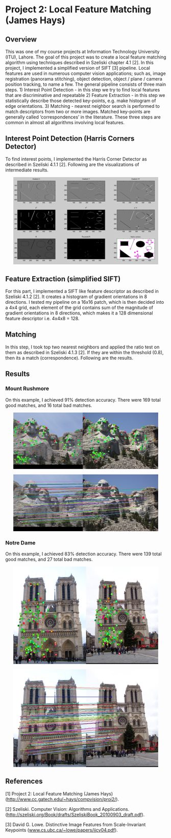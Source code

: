 #  Project 2: Local Feature Matching (James Hays) 

## Overview
This was one of my course projects at Information Technology University (ITU), Lahore. The goal of this project was to create a local feature matching algorithm using techniques described in Szeliski chapter 4.1 [2]. In this project, I implemented a simplified version of SIFT [3] pipeline. Local features are used in numerous computer vision applications; such as, image registration (panorama stitching), object detection, object / plane / camera position tracking, to name a few. The general pipeline consists of three main steps. 1) Interest Point Detection - in this step we try to find local features that are discriminative and repeatable 2) Feature Extraction - in this step we statistically describe those detected key-points, e.g. make histogram of edge orientations. 3) Matching - nearest neighbor search is performed to match descriptors from two or more images. Matched key-points are generally called ‘correspondences’ in the literature. These three steps are common in almost all algorithms involving local features.

## Interest Point Detection (Harris Corners Detector)
To find interest points, I implemented the Harris Corner Detector as described in Szeliski 4.1.1 [2]. Following are the visualizations of intermediate results.
<p align="center">
<img src="https://github.com/alihassan1/mini_projects/blob/master/local-feature-matching/results/harris.png" width="90%"/>
</p>

## Feature Extraction (simplified SIFT)
For this part, I implemented a SIFT like feature descriptor as described in Szeliski 4.1.2 [2]. It creates a histogram of gradient orientations in 8 directions. I tested my pipeline on a 16x16 patch, which is then decided into a 4x4 grid, each element of the grid contains sum of the magnitude of gradient orientations in 8 directions, which makes it a 128 dimensional feature descriptor i.e. 4x4x8 = 128. 

## Matching
In this step, I took top two nearest neighbors and applied the ratio test on them as described in Szeliski 4.1.3 [2]. If they are within the threshold (0.8), then its a match (correspondence). Following are the results. 

## Results

### Mount Rushmore
On this example, I achieved 91% detection accuracy. There were 169 total good matches, and 16 total bad matches.
<p align="center">
<img src="https://github.com/alihassan1/mini_projects/blob/master/local-feature-matching/results/Mount_Rushmore_eval.jpg" width="90%"/>
</p>

<p align="center">
<img src="https://github.com/alihassan1/mini_projects/blob/master/local-feature-matching/results/Mount_Rushmore_vis_arrows.jpg" width="90%"/>
</p>

### Notre Dame
On this example, I achieved 83% detection accuracy. There were 139 total good matches, and 27 total bad matches.
<p align="center">
<img src="https://github.com/alihassan1/mini_projects/blob/master/local-feature-matching/results/Notre_Dame_eval.jpg" width="90%"/>
</p>

<p align="center">
<img src="https://github.com/alihassan1/mini_projects/blob/master/local-feature-matching/results/Notre_Dame_vis_arrows.jpg" width="90%"/>
</p>

## References
[1] Project 2: Local Feature Matching (James Hays) (http://www.cc.gatech.edu/~hays/compvision/proj2/).

[2] Szeliski. Computer Vision: Algorithms and Applications. (http://szeliski.org/Book/drafts/SzeliskiBook_20100903_draft.pdf).

[3] David G. Lowe. Distinctive Image Features from Scale-Invariant Keypoints (www.cs.ubc.ca/~lowe/papers/ijcv04.pdf).
